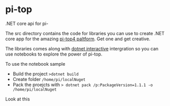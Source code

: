 # pi-top
.NET core api for pi-

The src directory contains the code for libraries you can use to create .NET core app for the amazing [pi-top4 paltform](https://www.pi-top.com/products/pi-top-4). Get one and get creative.

The libraries comes along with [dotnet interactive](https://github.com/dotnet/interactive/) intergration so you can use notebooks to explore the power of pi-top.

To use the notebook sample

 * Build the project ```>dotnet build```
 * Create folder ```/home/pi/localNuget```
 * Pack the proejcts with ```> dotnet pack /p:PackageVersion=1.1.1 -o /home/pi/localNuget```

Look at this
  
